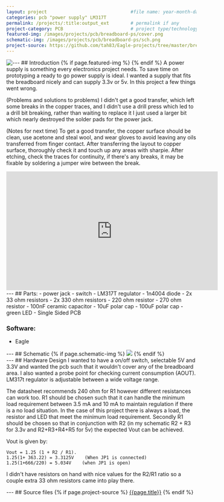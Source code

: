 ```yaml
---
layout: project                               #file name: year-month-day-title.md
categories: pcb "power supply" LM317T                                   # category
permalink: /projects/:title:output_ext        # permalink if any
project-category: PCB                         # project type/technology used
featured-img: /images/projects/pcb/breadboard-ps/cover.png                                # featured image if any
schematic-img: /images/projects/pcb/breadboard-ps/sch.png
project-source: https://github.com/tah83/Eagle-projects/tree/master/breadboardpowersupply                              # sources
---
```



<div class="projects-scroll" id="intro" markdown="1">
---
## Introduction
{% if page.featured-img %}
  <img src="{{ page.featured-img }}" class="img-fluid mr-3" style="float:left; max-width:15rem;"/>
{% endif %}
A power supply is something every electronics project needs. To save time on prototyping a ready to go power supply is ideal. I wanted a supply that fits the breadboard nicely and can supply 3.3v or 5v.
In this project a few things went wrong.

(Problems and solutions to problems)
I didn't get a good transfer, which left some breaks in the copper traces, and I didn't use a drill press which led to a drill bit breaking, rather than waiting to replace it I just used a larger bit which nearly destroyed the solder pads for the power jack.

(Notes for next time) To get a good transfer, the copper surface should be clean, use acetone and steal wool, and wear gloves to avoid leaving any oils transferred from finger contact. After transferring the layout to copper surface, thoroughly check it and touch up any areas with sharpie. After etching, check the traces for continuity, if there's any breaks, it may be fixable by soldering a jumper wire between the break.

<iframe width="560" height="315" src="https://www.youtube.com/embed/Z9CcZsD-erY" frameborder="0" allow="autoplay; encrypted-media" allowfullscreen></iframe>

</div>

<div class="projects-scroll" id="parts" markdown="1">
---
## Parts:
- power jack
- switch
- LM317T regulator
- 1n4004 diode
- 2x 33 ohm resistors
- 2x 330 ohm resistors
- 220 ohm resistor
- 270 ohm resistor
- 100nF ceramic capacitor
- 10uF polar cap
- 100uF polar cap
- green LED
- Single Sided PCB

### Software:
- Eagle

</div>

<div class="projects-scroll" id="schematic" markdown="1">
---
## Schematic
{% if page.schematic-img %}
  <img src="{{ page.schematic-img }}" class="img-fluid"/>
{% endif %}

</div>

<div class="projects-scroll" id="design" markdown="1">
---
## Hardware Design
I wanted to have a on/off switch, selectable 5V and 3.3V and wanted the pcb such that it wouldn't cover any of the breadboard area. I also wanted a probe point for checking current consumption (AOUT). LM317t regulator is adjustable between a wide voltage range.

The datasheet recommends 240 ohm for R1 however different resistances can work too. R1 should be chosen such that it can handle the minimum load requirement between 3.5 mA and 10 mA to maintain regulation if there is a no load situation. In the case of this project there is always a load, the resistor and LED that meet the minimum load requirement. Secondly R1 should be chosen so that in conjunction with R2 (in my schematic R2 + R3 for 3.3v and R2+R3+R4+R5 for 5v) the expected Vout can be achieved.

Vout is given by:
```
Vout = 1.25 (1 + R2 / R1).
1.25(1+ 363.22) = 3.3125V    (When JP1 is connected)
1.25(1+666/220) = 5.034V    (when JP1 is open)
```
I didn't have resistors on hand with nice values for the R2/R1 ratio so a couple extra 33 ohm resistors came into play there.

</div>

<div class="projects-scroll" id="sources" markdown="1">
---
## Source files
{% if page.project-source %}
  <a href="{{ page.project-source }}">{{page.title}}</a>
{% endif %}
</div>
